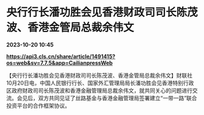 # 央行行长潘功胜会见香港财政司司长陈茂波、香港金管局总裁余伟文

**2023-10-20 10:45**

**https://api3.cls.cn/share/article/1491415?os=web&sv=7.7.5&app=CailianpressWeb**

【央行行长潘功胜会见香港财政司司长陈茂波、香港金管局总裁余伟文】财联社10月20日电，中国人民银行行长、国家外汇管理局局长潘功胜会见香港特别行政区政府财政司司长陈茂波和香港金融管理局总裁余伟文，就共同关心的问题进行交流。会见后，双方共同见证了丝路基金与香港金融管理局签署建立“一带一路”联合投资平台的合作框架协议。